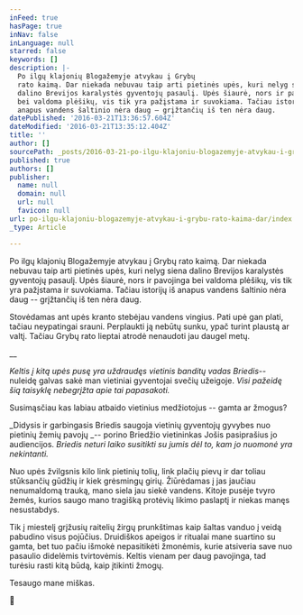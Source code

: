 ```yaml
---
inFeed: true
hasPage: true
inNav: false
inLanguage: null
starred: false
keywords: []
description: |-
  Po ilgų klajonių Blogažemyje atvykau į Grybų
  rato kaimą. Dar niekada nebuvau taip arti pietinės upės, kuri nelyg siena
  dalino Brevijos karalystės gyventojų pasaulį. Upės šiaurė, nors ir pavojinga
  bei valdoma plėšikų, vis tik yra pažįstama ir suvokiama. Tačiau istorijų iš
  anapus vandens šaltinio nėra daug – grįžtančių iš ten nėra daug.
datePublished: '2016-03-21T13:36:57.604Z'
dateModified: '2016-03-21T13:35:12.404Z'
title: ''
author: []
sourcePath: _posts/2016-03-21-po-ilgu-klajoniu-blogazemyje-atvykau-i-grybu-rato-kaima-dar.md
published: true
authors: []
publisher:
  name: null
  domain: null
  url: null
  favicon: null
url: po-ilgu-klajoniu-blogazemyje-atvykau-i-grybu-rato-kaima-dar/index.html
_type: Article

---
```

Po ilgų klajonių Blogažemyje atvykau į Grybų
rato kaimą. Dar niekada nebuvau taip arti pietinės upės, kuri nelyg siena
dalino Brevijos karalystės gyventojų pasaulį. Upės šiaurė, nors ir pavojinga
bei valdoma plėšikų, vis tik yra pažįstama ir suvokiama. Tačiau istorijų iš
anapus vandens šaltinio nėra daug -- grįžtančių iš ten nėra daug.

Stovėdamas ant upės kranto stebėjau vandens
vingius. Pati upė gan plati, tačiau neypatingai srauni. Perplaukti ją nebūtų
sunku, ypač turint plaustą ar valtį. Tačiau Grybų rato lieptai atrodė nenaudoti
jau daugel metų. 

__

_Keltis į
kitą upės pusę yra uždraudęs vietinis banditų vadas Briedis_-- nuleidę galvas sakė man vietiniai gyventojai svečių užeigoje. _Visi pažeidę šią taisyklę nebegrįžta apie
tai papasakoti._

Susimąsčiau kas labiau atbaido vietinius medžiotojus --
gamta ar žmogus? 

_Didysis ir garbingasis
Briedis saugoja vietinių gyventojų gyvybes nuo pietinių žemių pavojų _--
porino Briedžio vietininkas Jošis pasiprašius jo audiencijos. _Briedis neturi laiko susitikti su jumis dėl
to, kam jo nuomonė yra nekintanti._

Nuo upės žvilgsnis kilo link pietinių tolių,
link plačių pievų ir dar toliau stūksančių gūdžių ir kiek grėsmingų girių. Žiūrėdamas
į jas jaučiau nenumaldomą trauką, mano siela jau siekė vandens. Kitoje pusėje
tvyro žemės, kurios saugo mano tragišką protėvių likimo paslaptį ir niekas
manęs nesustabdys.

Tik į miestelį grįžusių raitelių žirgų
prunkštimas kaip šaltas vanduo į veidą pabudino visus pojūčius. Druidiškos
apeigos ir ritualai mane suartino su gamta, bet tuo pačiu išmokė nepasitikėti žmonėmis,
kurie atsiveria save nuo pasaulio didelėmis tvirtovėmis. Keltis vienam per daug
pavojinga, tad turėsiu rasti kitą būdą, kaip įtikinti žmogų.

Tesaugo mane miškas.

